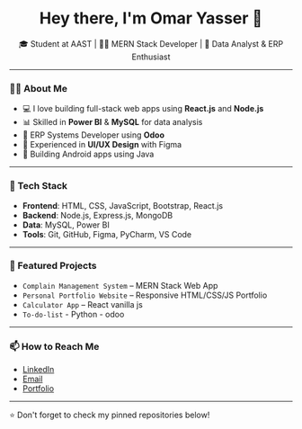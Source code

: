 <h1 align="center">Hey there, I'm Omar Yasser 👋</h1>

<p align="center">
  🎓 Student at AAST | 👨‍💻 MERN Stack Developer | 🧠 Data Analyst & ERP Enthusiast
</p>

---

### 🧑‍💻 About Me
- 💻 I love building full-stack web apps using **React.js** and **Node.js**  
- 📊 Skilled in **Power BI** & **MySQL** for data analysis  
- 🧩 ERP Systems Developer using **Odoo**  
- 🎨 Experienced in **UI/UX Design** with Figma  
- 📱 Building Android apps using Java

---

### 🚀 Tech Stack
- **Frontend**: HTML, CSS, JavaScript, Bootstrap, React.js  
- **Backend**: Node.js, Express.js, MongoDB  
- **Data**: MySQL, Power BI  
- **Tools**: Git, GitHub, Figma, PyCharm, VS Code  

---

### 📌 Featured Projects
- `Complain Management System` – MERN Stack Web App  
- `Personal Portfolio Website` – Responsive HTML/CSS/JS Portfolio  
- `Calculator App` – React vanilla js
- `To-do-list` - Python - odoo

---

### 📫 How to Reach Me
- [LinkedIn](https://www.linkedin.com/in/omar-yasser-eldeeb)
- [Email](mailto:anaesthesiayassermadi717@gmail.com)
- [Portfolio](https://my-portfolio-gamma-sepia-28.vercel.app/)

---

⭐️ Don't forget to check my pinned repositories below!
